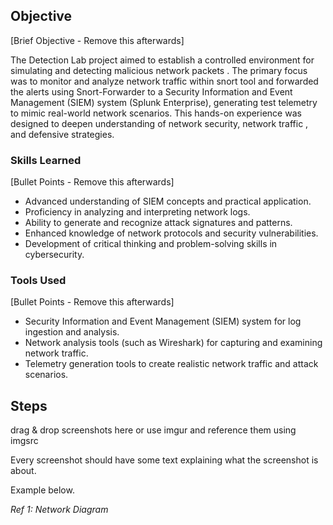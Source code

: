 ## Objective
[Brief Objective - Remove this afterwards]

The Detection Lab project aimed to establish a controlled environment for simulating and detecting malicious network packets . The primary focus was to monitor and analyze network traffic within snort tool and forwarded the alerts using Snort-Forwarder  to a  Security Information and Event Management (SIEM) system (Splunk Enterprise), generating test telemetry to mimic real-world network scenarios. This hands-on experience was designed to deepen understanding of network security, network traffic , and defensive strategies.


### Skills Learned
[Bullet Points - Remove this afterwards]

- Advanced understanding of SIEM concepts and practical application.
- Proficiency in analyzing and interpreting network logs.
- Ability to generate and recognize attack signatures and patterns.
- Enhanced knowledge of network protocols and security vulnerabilities.
- Development of critical thinking and problem-solving skills in cybersecurity.

### Tools Used
[Bullet Points - Remove this afterwards]

- Security Information and Event Management (SIEM) system for log ingestion and analysis.
- Network analysis tools (such as Wireshark) for capturing and examining network traffic.
- Telemetry generation tools to create realistic network traffic and attack scenarios.

## Steps
drag & drop screenshots here or use imgur and reference them using imgsrc

Every screenshot should have some text explaining what the screenshot is about.

Example below.

*Ref 1: Network Diagram*
